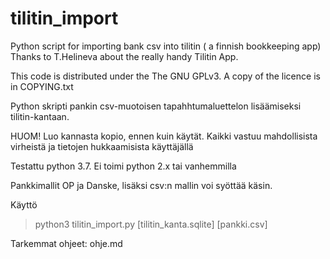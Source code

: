 # tilitin_import

Python script for importing bank csv into tilitin ( a finnish bookkeeping app)
Thanks to T.Helineva about the really handy Tilitin App.

This code is distributed under the The GNU GPLv3. A copy of the licence is in COPYING.txt  


Python skripti pankin csv-muotoisen tapahhtumaluettelon lisäämiseksi tilitin-kantaan.

HUOM!
Luo kannasta kopio, ennen kuin käytät. Kaikki vastuu mahdollisista virheistä ja tietojen hukkaamisista käyttäjällä

Testattu python 3.7. Ei toimi python 2.x tai vanhemmilla

Pankkimallit OP ja Danske, lisäksi csv:n mallin voi syöttää käsin.


Käyttö
>python3 tilitin_import.py [tilitin_kanta.sqlite] [pankki.csv]

Tarkemmat ohjeet: ohje.md
